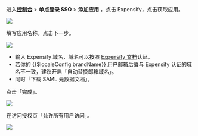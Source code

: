 <IntegrationDetailCard :title="`在 ${$localeConfig.brandName} 中创建应用`">

进入[**控制台**](https://console.genauth.ai) > **单点登录 SSO** > **添加应用** ，点击 Expensify，点击获取应用。

![](~@imagesZhCn/integration/expensify/1-1.png)

填写应用名称，点击下一步。

![](~@imagesZhCn/integration/expensify/1-2.png)

- 输入 Expensify 域名，域名可以按照 [Expensify 文档](https://community.expensify.com/discussion/4644/how-to-claim-and-validate-your-domain-in-expensify/)认证。
- 若你的 {{$localeConfig.brandName}} 用户邮箱后缀与 Expensify 认证的域名不一致，建议开启「自动替换邮箱域名」。
- 同时「下载 SAML 元数据文档」。

点击「完成」。

![](~@imagesZhCn/integration/expensify/1-3.png)

在访问授权页「允许所有用户访问」。

![](~@imagesZhCn/integration/expensify/1-4.png)

</IntegrationDetailCard>
